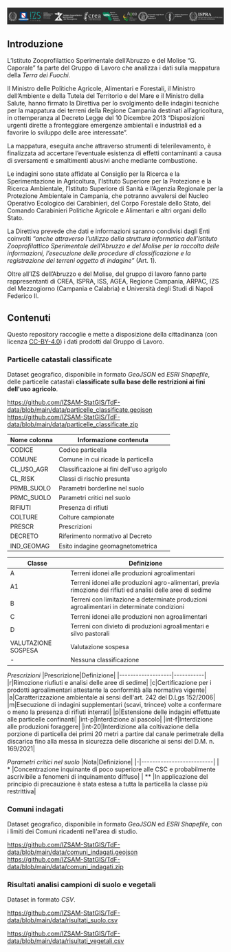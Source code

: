 <img src="https://github.com/IZSAM-StatGIS/TdF-data/raw/main/loghi.png" alt="loghi"></img>
## Introduzione
L’Istituto Zooprofilattico Sperimentale dell’Abruzzo e del Molise “G. Caporale” fa parte del Gruppo di Lavoro che analizza i dati sulla mappatura della *Terra dei Fuochi*.

Il Ministro delle Politiche Agricole, Alimentari e Forestali, il Ministro dell’Ambiente e della Tutela del Territorio e del Mare e il Ministro della Salute, hanno firmato la Direttiva per lo svolgimento delle indagini tecniche per la mappatura dei terreni della Regione Campania destinati all’agricoltura, in ottemperanza al Decreto Legge del 10 Dicembre 2013 “Disposizioni urgenti dirette a fronteggiare emergenze ambientali e industriali ed a favorire lo sviluppo delle aree interessate”.

La mappatura, eseguita anche attraverso strumenti di telerilevamento, è finalizzata ad accertare l’eventuale esistenza di effetti contaminanti a causa di sversamenti e smaltimenti abusivi anche mediante combustione.

Le indagini sono state affidate al Consiglio per la Ricerca e la Sperimentazione in Agricoltura, l’Istituto Superiore per la Protezione e la Ricerca Ambientale, l’Istituto Superiore di Sanità e l’Agenzia Regionale per la Protezione Ambientale in Campania, che potranno avvalersi del Nucleo Operativo Ecologico dei Carabinieri, del Corpo Forestale dello Stato, del Comando Carabinieri Politiche Agricole e Alimentari e altri organi dello Stato.

La Direttiva prevede che dati e informazioni saranno condivisi dagli Enti coinvolti *“anche attraverso l’utilizzo della struttura informatica dell’Istituto Zooprofilattico Sperimentale dell'Abruzzo e del Molise per la raccolta delle informazioni, l’esecuzione delle procedure di classificazione e la registrazione dei terreni oggetto di indagine”* (Art. 1).

Oltre all’IZS dell’Abruzzo e del Molise, del gruppo di lavoro fanno parte rappresentanti di CREA, ISPRA, ISS, AGEA, Regione Campania, ARPAC, IZS del Mezzogiorno (Campania e Calabria) e Università degli Studi di Napoli Federico II.
</div>

## Contenuti
Questo repository raccoglie e mette a disposizione della cittadinanza (con licenza <a href="https://creativecommons.org/licenses/by/4.0/deed.it" target="_blank">CC-BY-4.0</a>) i dati prodotti dal Gruppo di Lavoro. 

### Particelle catastali classificate

Dataset geografico, disponibile in formato *GeoJSON* ed *ESRI Shapefile*, delle particelle catastali **classificate sulla base delle restrizioni ai fini dell'uso agricolo**.

https://github.com/IZSAM-StatGIS/TdF-data/blob/main/data/particelle_classificate.geojson<br/>
https://github.com/IZSAM-StatGIS/TdF-data/blob/main/data/particelle_classificate.zip

 |Nome colonna|Informazione contenuta|
 |------------|----------------------|
 |CODICE| Codice particella|
 |COMUNE| Comune in cui ricade la particella|
 |CL_USO_AGR| Classificazione ai fini dell'uso agrigolo|
 |CL_RISK| Classi di rischio presunta|
 |PRMB_SUOLO| Parametri borderline nel suolo|
 |PRMC_SUOLO| Parametri critici nel suolo|
 |RIFIUTI| Presenza di rifiuti|
 |COLTURE| Colture campionate|
 |PRESCR| Prescrizioni|
 |DECRETO| Riferimento normativo al Decreto|
 |IND_GEOMAG| Esito indagine geomagnetometrica|


 |Classe|Definizione|
 |------|-----------|
 |A| Terreni idonei alle produzioni agroalimentari|
 |A1| Terreni idonei alle produzioni agro-alimentari, previa rimozione dei rifiuti ed analisi delle aree di sedime|
 |B| Terreni con limitazione a determinate produzioni agroalimentari in determinate condizioni|
 |C| Terreni idonei alle produzioni non agroalimentari|
 |D| Terreni con divieto di produzioni agroalimentari e silvo pastorali| 
 |VALUTAZIONE SOSPESA |Valutazione sospesa|
 |-|Nessuna classificazione|
 
 *Prescrizioni*
|Prescrizione|Definizione|
|-------------------|-----------|
|r|Rimozione riufiuti e analisi delle aree di sedime|
|c|Certificazione per i prodotti agroalimentari attestante la conformità alla normativa vigente|
|a|Caratterizzazione ambientale ai sensi dell'art. 242 del D.Lgs 152/2006|
|m|Esecuzione di indagini supplementari (scavi, trincee) volte a confermare o meno la presenza di rifiuti interrati|
|p|Estensione delle indagini effettuate alle particelle confinanti|
|int-p|Interdizione al pascolo|
|int-f|Interdizione alle produzioni foraggere|
|int-20|Interdizione alla coltivazione della porzione di particella dei primi 20 metri a partire dal canale perimetrale della discarica fino alla messa in sicurezza delle discariche ai sensi del D.M. n. 169/2021|
 
*Parametri critici nel suolo*
|Nota|Definizione|
|-|--------------------------|
| * |Concentrazione inquinante di poco superiore alle CSC e probabilmente ascrivibile a fenomeni di inquinamento diffuso|
| ** |In applicazione del principio di precauzione è stata estesa a tutta la particella la classe più restrittiva|


### Comuni indagati
Dataset geografico, disponibile in formato *GeoJSON* ed *ESRI Shapefile*, con i limiti dei Comuni ricadenti nell'area di studio.

https://github.com/IZSAM-StatGIS/TdF-data/blob/main/data/comuni_indagati.geojson<br/>
https://github.com/IZSAM-StatGIS/TdF-data/blob/main/data/comuni_indagati.zip

### Risultati analisi campioni di suolo e vegetali
Dataset in formato *CSV*. 

https://github.com/IZSAM-StatGIS/TdF-data/blob/main/data/risultati_suolo.csv

https://github.com/IZSAM-StatGIS/TdF-data/blob/main/data/risultati_vegetali.csv


